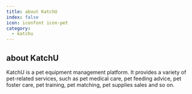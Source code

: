 ```yaml
---
title: about KatchU
index: false
icon: iconfont icon-pet
category:
  - katchu
---
```


## about KatchU

KatchU is a pet equipment management platform. It provides a variety of pet-related services, such as pet medical care, pet feeding advice, pet foster care, pet training, pet matching, pet supplies sales and so on.